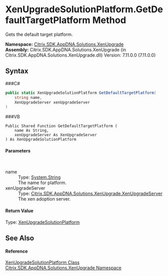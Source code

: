 # XenUpgradeSolutionPlatform.GetDefaultTargetPlatform Method 
 

Gets the default target platform.

**Namespace:**&nbsp;<a href="N_Citrix_SDK_AppDNA_Solutions_XenUpgrade">Citrix.SDK.AppDNA.Solutions.XenUpgrade</a><br />**Assembly:**&nbsp;Citrix.SDK.AppDNA.Solutions.XenUpgrade (in Citrix.SDK.AppDNA.Solutions.XenUpgrade.dll) Version: 7.11.0.0 (7.11.0.0)

## Syntax

###C#
```csharp
public static XenUpgradeSolutionPlatform GetDefaultTargetPlatform(
	string name,
	XenUpgradeServer xenUpgradeServer
)
```

###VB
```vbnet
Public Shared Function GetDefaultTargetPlatform ( 
	name As String,
	xenUpgradeServer As XenUpgradeServer
) As XenUpgradeSolutionPlatform
```


#### Parameters
&nbsp;<dl><dt>name</dt><dd>Type: <a href="http://msdn2.microsoft.com/en-us/library/s1wwdcbf" target="_blank">System.String</a><br />The name for platform.</dd><dt>xenUpgradeServer</dt><dd>Type: <a href="T_Citrix_SDK_AppDNA_Solutions_XenUpgrade_XenUpgradeServer">Citrix.SDK.AppDNA.Solutions.XenUpgrade.XenUpgradeServer</a><br />The xen adoption server.</dd></dl>

#### Return Value
Type: <a href="T_Citrix_SDK_AppDNA_Solutions_XenUpgrade_XenUpgradeSolutionPlatform">XenUpgradeSolutionPlatform</a><br />

## See Also


#### Reference
<a href="T_Citrix_SDK_AppDNA_Solutions_XenUpgrade_XenUpgradeSolutionPlatform">XenUpgradeSolutionPlatform Class</a><br /><a href="N_Citrix_SDK_AppDNA_Solutions_XenUpgrade">Citrix.SDK.AppDNA.Solutions.XenUpgrade Namespace</a><br />